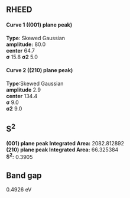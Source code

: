 ## RHEED

#### Curve 1 ((001) plane peak)
**Type**: Skewed Gaussian\
**amplitude:** 80.0\
**center** 64.7\
**σ** 15.8
**σ2** 5.0


#### Curve 2 ((210) plane peak)
**Type**:Skewed Gaussian\
**amplitude** 2.9\
**center** 134.4\
**σ** 9.0\
**σ2** 9.0


## S<sup>2</sup>
**(001) plane peak Integrated Area:** 2082.812892\
**(210) plane peak Integrated Area:** 66.325384\
**S<sup>2</sup>:** 0.3905


## Band gap
0.4926 eV
